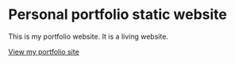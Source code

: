 # Personal portfolio static website

This is my portfolio website. It is a living website.

[View my portfolio site](https://liamchampton.github.io/portfolio/)